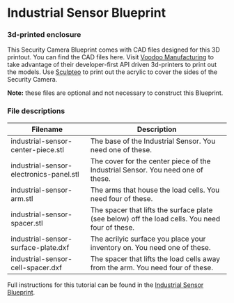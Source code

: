 # Industrial Sensor Blueprint
### 3d-printed enclosure
This Security Camera Blueprint comes with CAD files designed for this 3D printout. You can find the CAD files here. Visit [Voodoo Manufacturing](https://voodoomfg.com/) to take advantage of their developer-first API driven 3d-printers to print out the models. Use [Sculpteo](http://sculpteo.com/) to print out the acrylic to cover the sides of the Security Camera.

**Note:** these files are optional and not necessary to construct this Blueprint.

### File descriptions

| Filename                             | Description                                                            |
|--------------------------------------|------------------------------------------------------------------------|
| industrial-sensor-center-piece.stl   | The base of the Industrial Sensor. You need one of these. 				|
| industrial-sensor-electronics-panel.stl   | The cover for the center piece of the Industrial Sensor. You need one of these. 				|
| industrial-sensor-arm.stl   | The arms that house the load cells. You need four of these. 				|
| industrial-sensor-spacer.stl   | The spacer that lifts the surface plate (see below) off the load cells. You need four of these. 				|
| industrial-sensor-surface-plate.dxf   | The acrilyic surface you place your inventory on. You need one of these. 				|
| industrial-sensor-cell-spacer.dxf   | The spacer that lifts the load cells away from the arm. You need four of these. 				|


Full instructions for this tutorial can be found in the [Industrial Sensor Blueprint](https://www.twilio.com/wireless/blueprints/industrial-sensor/).